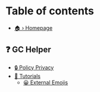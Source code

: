 # Table of contents

* [🏠 › Homepage](README.md)

## ❓ GC Helper <a href="#helper" id="helper"></a>

* [🔒 Policy Privacy](helper/policy-privacy.md)
* [🔎 Tutorials](helper/tutorials/README.md)
  * [😀 External Emojis](helper/tutorials/external-emojis.md)
